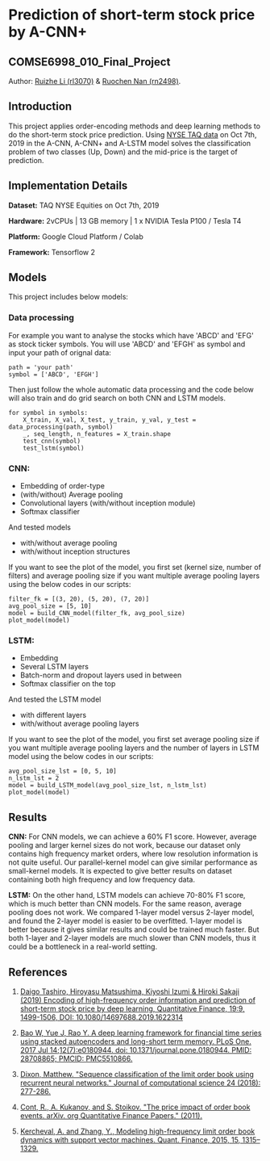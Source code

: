 # Prediction of short-term stock price by A-CNN+
## COMSE6998_010_Final_Project

Author: [Ruizhe Li (rl3070)](https://github.com/rzli6) \& [Ruochen Nan (rn2498)](https://github.com/marina32).

## Introduction
This project applies order-encoding methods and deep learning methods to do the short-term stock price prediction. Using [NYSE TAQ data](https://www.nyse.com/market-data/historical) on Oct 7th, 2019 in the A-CNN, A-CNN+ and A-LSTM model solves the classification problem of two classes (Up, Down) and the mid-price is the target of prediction.

## Implementation Details
**Dataset:** TAQ NYSE Equities on Oct 7th, 2019

**Hardware:** 2vCPUs | 13 GB memory | 1 x NVIDIA Tesla P100 / Tesla T4

**Platform:** Google Cloud Platform / Colab

**Framework:** Tensorflow 2

## Models
This project includes below models:

### Data processing
For example you want to analyse the stocks which have 'ABCD' and 'EFG' as stock ticker symbols. You will use 'ABCD' and 'EFGH' as symbol and input your path of orignal data:
```
path = 'your path'
symbol = ['ABCD', 'EFGH']
```
Then just follow the whole automatic data processing and the code below will also train and do grid search on both CNN and LSTM models. 
```
for symbol in symbols:
    X_train, X_val, X_test, y_train, y_val, y_test = data_processing(path, symbol)
    _, seq_length, n_features = X_train.shape
    test_cnn(symbol)
    test_lstm(symbol)
```

### CNN:
- Embedding of order-type
- (with/without) Average pooling
- Convolutional layers (with/without inception module)
- Softmax classifier

And tested models 
- with/without average pooling
- with/without inception structures

If you want to see the plot of the model, you first set (kernel size, number of filters) and average pooling size if you want multiple average pooling layers using the below codes in our scripts:
```
filter_fk = [(3, 20), (5, 20), (7, 20)]
avg_pool_size = [5, 10]
model = build_CNN_model(filter_fk, avg_pool_size)
plot_model(model)
```

### LSTM:
- Embedding
- Several LSTM layers
- Batch-norm and dropout layers used in between
- Softmax classifier on the top

And tested the LSTM model 
- with different layers
- with/without average pooling layers


If you want to see the plot of the model, you first set average pooling size if you want multiple average pooling layers and the number of layers in LSTM model using the below codes in our scripts:
```
avg_pool_size_lst = [0, 5, 10]
n_lstm_lst = 2
model = build_LSTM_model(avg_pool_size_lst, n_lstm_lst)
plot_model(model)
```
## Results
**CNN:**
For CNN models, we can achieve a 60% F1 score. However, average pooling and larger kernel sizes do not work, because our dataset only contains high frequency market orders, where low resolution information is not quite useful. Our parallel-kernel model can give similar performance as small-kernel models. It is expected to give better results on dataset containing both high frequency and low frequency data.

**LSTM:**
On the other hand, LSTM models can achieve 70-80% F1 score, which is much better than CNN models. For the same reason, average pooling does not work. We compared 1-layer model versus 2-layer model, and found the 2-layer model is easier to be overfitted. 1-layer model is better because it gives similar results and could be trained much faster. But both 1-layer and 2-layer models are much slower than CNN models, thus it could be a bottleneck in a real-world setting.

## References

1. [Daigo Tashiro, Hiroyasu Matsushima, Kiyoshi Izumi \& Hiroki Sakaji (2019) Encoding of high-frequency order information and prediction of short-term stock price by deep learning, Quantitative Finance, 19:9, 1499-1506, DOI: 10.1080/14697688.2019.1622314](https://www.tandfonline.com/doi/abs/10.1080/14697688.2019.1622314)

2. [Bao W, Yue J, Rao Y. A deep learning framework for financial time series using stacked autoencoders and long-short term memory. PLoS One. 2017 Jul 14;12(7):e0180944. doi: 10.1371/journal.pone.0180944. PMID: 28708865; PMCID: PMC5510866.](https://journals.plos.org/plosone/article?id=10.1371/journal.pone.0180944)

3. [Dixon, Matthew. "Sequence classification of the limit order book using recurrent neural networks." Journal of computational science 24 (2018): 277-286.](https://www.sciencedirect.com/science/article/abs/pii/S1877750317309675)

4. [Cont, R., A. Kukanov, and S. Stoikov. "The price impact of order book events. arXiv. org Quantitative Finance Papers." (2011).](https://arxiv.org/abs/1011.6402) 

5. [Kercheval, A. and Zhang, Y., Modeling high-frequency limit order book dynamics with support vector machines. Quant. Finance, 2015, 15, 1315–1329.](https://www.math.fsu.edu/~aluffi/archive/paper462.pdf)

